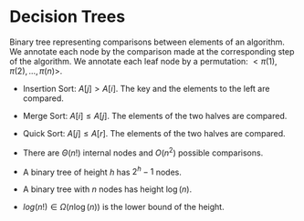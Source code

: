# Decision Trees

Binary tree representing comparisons between elements of an algorithm.
We annotate each node by the comparison made at the corresponding step of the algorithm.
We annotate each leaf node by a permutation: $< \pi(1), \pi(2), \dots, \pi(n) >$.

- Insertion Sort: $A[j] > A[i]$. The key and the elements to the left are compared.
- Merge Sort: $A[i] \leq A[j]$. The elements of the two halves are compared.
- Quick Sort: $A[j] \leq A[r]$. The elements of the two halves are compared.

- There are $\Theta(n!)$ internal nodes and $O(n^2)$ possible comparisons.
- A binary tree of height $h$ has $2^h - 1$ nodes.
- A binary tree with $n$ nodes has height $\log(n)$.
- $log(n!) \in \Omega(n \log(n))$ is the lower bound of the height.
